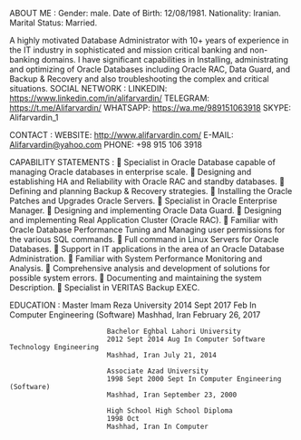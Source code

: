 ABOUT ME :
          Gender: male.
          Date of Birth: 12/08/1981.
          Nationality: Iranian.
          Marital Status: Married.
          
          
A highly motivated Database Administrator with 10+ years of experience in the IT industry in sophisticated and mission critical banking and non-banking domains. I have significant capabilities in Installing, administrating and optimizing of Oracle Databases including Oracle RAC, Data Guard, and Backup & Recovery and also troubleshooting the complex and critical situations.
SOCIAL NETWORK :
                LINKEDIN:
                           https://www.linkedin.com/in/alifarvardin/
                TELEGRAM:
                            https://t.me/Alifarvardin/
                WHATSAPP:
                            https://wa.me/989151063918
                SKYPE:
                            Alifarvardin_1
                            
CONTACT :
                WEBSITE:
                            http://www.alifarvardin.com/
                E-MAIL:
                            Alifarvardin@yahoo.com
                PHONE:
                            +98 915 106 3918

CAPABILITY STATEMENTS : 
                             Specialist in Oracle Database capable of managing Oracle databases in enterprise scale.
                             Designing and establishing HA and Reliability with Oracle RAC and standby databases.
                             Defining and planning Backup & Recovery strategies.
                             Installing the Oracle Patches and Upgrades Oracle Servers.
                             Specialist in Oracle Enterprise Manager.
                             Designing and implementing Oracle Data Guard.
                             Designing and implementing Real Application Cluster (Oracle RAC).
                             Familiar with Oracle Database Performance Tuning and Managing user permissions for the various SQL commands.
                             Full command in Linux Servers for Oracle Databases.
                             Support in IT applications in the area of an Oracle Database Administration.
                             Familiar with System Performance Monitoring and Analysis.
                             Comprehensive analysis and development of solutions for possible system errors.
                             Documenting and maintaining the system Description.
                             Specialist in VERITAS Backup EXEC.

EDUCATION : 
                            Master Imam Reza University
                            2014 Sept 2017 Feb In Computer Engineering (Software)
                            Mashhad, Iran February 26, 2017
                            
                            Bachelor Eghbal Lahori University
                            2012 Sept 2014 Aug In Computer Software Technology Engineering
                            Mashhad, Iran July 21, 2014
                            
                            Associate Azad University
                            1998 Sept 2000 Sept In Computer Engineering (Software)
                            Mashhad, Iran September 23, 2000
                            
                            High School High School Diploma
                            1998 Oct
                            Mashhad, Iran In Computer










<!---
alifarvardin/alifarvardin is a ✨ special ✨ repository because its `README.md` (this file) appears on your GitHub profile.
You can click the Preview link to take a look at your changes.
--->
